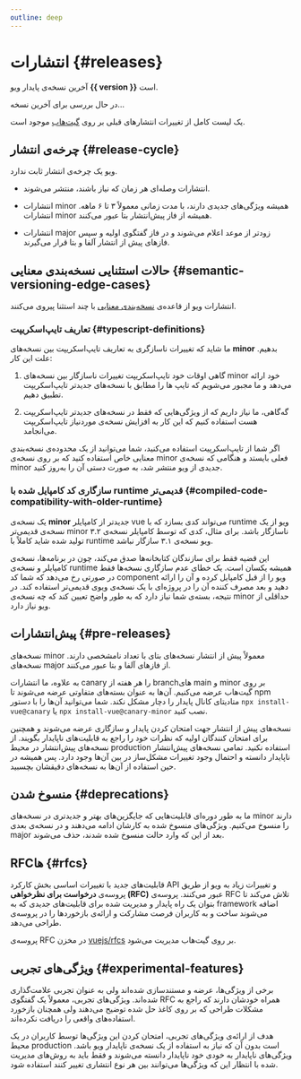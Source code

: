 ```yaml
---
outline: deep
---
```


<script setup>
import { ref, onMounted } from 'vue'

const version = ref()

onMounted(async () => {
  const res = await fetch('https://api.github.com/repos/vuejs/core/releases/latest')
  version.value = (await res.json()).name.replace(/[v\d]/g, match => (match === 'v') ? '' : '٠١٢٣۴۵۶٧٨٩'[match]);
})
</script>

# انتشارات {#releases}

<p v-if="version">
آخرین نسخه‌ی پایدار ویو <strong>{{ version }}</strong> است.
</p>
<p v-else>
در حال بررسی برای آخرین نسخه…
</p>

یک لیست کامل از تغییرات انتشارهای قبلی بر روی [گیت‌هاب](https://github.com/vuejs/core/blob/main/CHANGELOG.md) موجود است.

## چرخه‌ی انتشار {#release-cycle}

ویو یک چرخه‌ی انتشار ثابت ندارد.

- انتشارات وصله‌ای هر زمان که نیاز باشند، منتشر می‌شوند.

- انتشارات minor همیشه ویژگی‌های جدیدی دارند، با مدت زمانی معمولاً ۳ تا ۶ ماهه. انتشارات minor همیشه از فاز پیش‌انتشار بتا عبور می‌کنند.

- انتشارات major زودتر از موعد اعلام می‌شوند و در فاز گفتگوی اولیه و سپس فازهای پیش از انتشار آلفا و بتا قرار می‌گیرند.

## حالات استثنایی نسخه‌بندی معنایی {#semantic-versioning-edge-cases}

انتشارات ویو از قاعده‌ی [نسخه‌بندی معنایی](https://semver.org/lang/fa) با چند استثنا پیروی می‌کنند.

### تعاریف تایپ‌اسکریپت {#typescript-definitions}

ما شاید که تغییرات ناسازگری به تعاریف تایپ‌اسکریپت بین نسخه‌های **minor** بدهیم. علت این کار:

1. گاهی اوقات خود تایپ‌اسکریپت تغییرات ناسازگار بین نسخه‌های minor خود ارائه می‌دهد و ما مجبور می‌شویم که تایپ ها را مطابق با نسخه‌های جدیدتر تایپ‌اسکریپت تطبیق دهیم.

2. گه‌گاهی، ما نیاز داریم که از ویژگی‌هایی که فقط در نسخه‌های جدیدتر تایپ‌اسکریپت هست استفاده کنیم که این کار به افزایش نسخه‌ی موردنیاز تایپ‌اسکریپت می‌انجامد.

اگر شما از تایپ‌اسکرپیت استفاده می‌کنید، شما می‌توانید از یک محدوده‌ی نسخه‌بندی معنایی خاص استفاده کنید که بر روی نسخه‌ی minor فعلی بایستد و هنگامی که نسخه‌ی minor جدیدی از ویو منتشر شد، به صورت دستی آن را به‌روز کنید.

### سازگاری کد کامپایل شده با runtime قدیمی‌تر {#compiled-code-compatibility-with-older-runtime}

یک نسخه‌ی **minor** جدیدتر از کامپایلر vue می‌تواند کدی بسازد که با runtime ویو از یک نسخه‌ی قدیمی‌تر minor ناسازگار باشد. برای مثال، کدی که توسط کامپایلر نسخه‌ی ۳.۲ تولید شده شاید کاملاً با runtime ویو نسخه‌ی ۳.۱ سازگار نباشد.

این قضیه فقط برای سازندگان کتابخانه‌ها صدق می‌کند، چون در برنامه‌ها، نسخه‌ی کامپایلر و نسخه‌ی runtime همیشه یکسان است. یک خطای عدم سازگاری نسخه‌ها فقط در صورتی رخ می‌دهد که شما کد component ویو را از قبل کامپایل کرده و آن را ارائه دهید و بعد مصرف کننده آن را در پروژه‌ای با یک نسخه‌ی ویوی قدیمی‌تر استفاده کند. در نتیجه، بسته‌ی شما نیاز دارد که به طور واضح تعیین کند که چه نسخه‌ی minor حداقلی از ویو نیاز دارد.

## پیش‌انتشارات {#pre-releases}

نسخه‌های minor معمولاً پیش از انتشار نسخه‌های بتای با تعداد نامشخصی دارند. نسخه‌های major از فازهای آلفا و بتا عبور می‌کنند.

به علاوه، ما انتشارات canary را هر هفته از branchهای main و minor بر روی گیت‌هاب عرضه می‌کنیم. آن‌ها به عنوان بسته‌های متفاوتی عرضه می‌شوند تا npm متادیتای کانال پایدار را دچار مشکل نکند. شما می‌توانید آن‌ها را با دستور `npx install-vue@canary` یا `npx install-vue@canary-minor` نصب کنید.

نسخه‌های پیش از انتشار جهت امتحان کردن پایدار و سازگاری عرضه می‌شوند و همچنین برای امتحان کنندگان اولیه که نظرات خود را راجع به قابلیت‌های ناپایدار بگویند. از نسخه‌های پیش‌انتشار در محیط production استفاده نکنید. تمامی نسخه‌های پیش‌انتشار ناپایدار دانسته و احتمال وجود تغییرات مشکل‌ساز در بین آن‌ها وجود دارد. پس همیشه در حین استفاده از آن‌ها به نسخه‌های دقیقشان بچسبید.

## منسوخ شدن {#deprecations}

ما به طور دوره‌ای قابلیت‌هایی که جایگزین‌های بهتر و جدیدتری در نسخه‌های minor دارند را منسوخ می‌کنیم. ویژگی‌های منسوخ شده به کارشان ادامه می‌دهند و در نسخه‌ی بعدی major بعد از این که وارد حالت منسوخ شده شدند، حذف می‌شوند.

## RFCها {#rfcs}

قابلیت‌های جدید با تغییرات اساسی بخش کارکرد API و تغییرات زیاد به ویو از طریق پروسه‌ی **درخواست برای نظرخواهی (RFC)** عبور می‌کنند. پروسه‌ی RFC تلاش می‌کند تا بتوان یک راه پایدار و مدیریت شده برای قابلیت‌های جدیدی که به framework اضافه می‌شوند ساخت و به کاربران فرصت مشارکت و ارائه‌ی بازخوردها را در پروسه‌ی طراحی می‌دهد.

پروسه‌ی RFC در مخزن [vuejs/rfcs](https://github.com/vuejs/rfcs) بر روی گیت‌هاب مدیریت می‌شود.

## ویژگی‌های تجربی {#experimental-features}

برخی از ویژگی‌ها، عرضه و مستندسازی شده‌اند ولی به عنوان تجربی علامت‌گذاری شده‌اند.
ویژگی‌های تجربی، معمولاً یک گفتگوی RFC همراه خودشان دارند که راجع به مشکلات طراحی که بر روی کاغذ حل شده توضیح می‌دهند ولی همچنان بازخورد استفاده‌های واقعی را دریافت نکرده‌اند.

هدف از ارائه‌ی ویژگی‌های تجربی، امتحان کردن این ویژگی‌ها توسط کاربران در یک محیط production است بدون آن که نیاز به استفاده از یک نسخه‌ی ناپایدار ویو باشد. ویژگی‌های ناپایدار به خودی خود ناپایدار دانسته می‌شوند و فقط باید به روش‌های مدیریت شده با انتظار این که ویژگی‌ها می‌توانند بین هر نوع انتشاری تغییر کنند استفاده شود.
